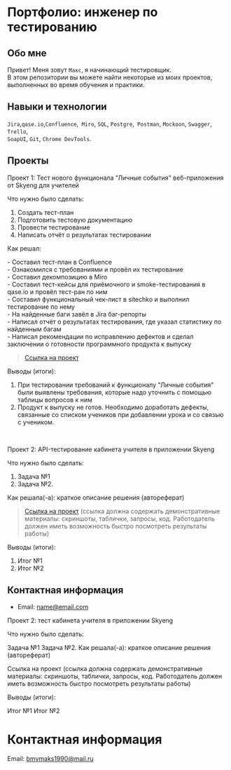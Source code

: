 # Портфолио: инженер по тестированию

## Обо мне 

Привет! Меня зовут ``Макс``, я начинающий тестировщик. <br>
В этом репозитории вы можете найти некоторые из моих проектов, выполненных во время обучения и практики.
<br>

## Навыки и технологии
``Jira``,``qase.io``,``Confluence``,`` Miro``, ``SQL``, ``Postgre``,`` Postman``, `` Mockoon ``, ``Swagger``, ``Trello``, <br>
``SoapUI``,  ``Git``, ``Chrome DevTools``.




## Проекты

<p> Проект 1: Тест нового функционала "Личные события" веб-приложения от Skyeng для учителей </p>
<p>Что нужно было сделать:<p>
<ol>
  <li> Создать тест-план</li>
  <li> Подготовить тестовую документацию</li>
  <li> Провести тестирование</li>
  <li> Написать отчёт о результатах тестировании</li>
</ol>

<p>Как решал: <p>
- Составил тест-план в Confluence <br>
- Ознакомился с требованиями и провёл их тестирование <br>
- Составил декомпозицию в Miro <br>
- Составил тест-кейсы для приёмочного и smoke-тестирования в qase.io и провёл тест-ран по ним <br>
- Составил функциональный чек-лист в sitechko и выполнил тестирование по нему <br>
- На найденные баги завёл в Jira баг-репорты <br>
- Написал отчёт о результатах тестирования, где указал статистику по найденным багам <br>
- Написал рекомендации по исправлению дефектов и сделал заключении о готовности программного продукта к выпуску  <br>


> <a href="https://qa-bug-report35.atlassian.net/wiki/spaces/~63fb8a09f00d095406f1d3e3/pages/33232/1+2">Ссылка на проект</a>

 
 <p>Выводы (итоги):<p>
<ol>
  <li> При тестировании требований к функционалу "Личные события" были выявлены требования, которые надо уточнить с помощью таблицы вопросов к ним </li>
  <li>Продукт к выпуску не готов. Необходимо доработать дефекты, связанные со списком учеников при добавлении урока  и со связью с учеником.</li>
</ol>


<br> 

<p> Проект 2: API-тестирование кабинета учителя в приложении Skyeng</p>
<p>Что нужно было сделать:<p>
<ol>
  <li>Задача №1</li>
  <li>Задача №2.</li>
</ol>

<p>Как решала(-а): краткое описание решения (автореферат)<p>

>  <a href="https://fogen.notion.site/fogen/1-2-Web-REST-API-Postman-5f1700d11e1840b2a4e244b38cb0190f">Ссылка на проект</a>
  (ссылка должна содержать демонстративные материалы: скриншоты, таблички, запросы, код. Работодатель должен иметь возможность быстро посмотреть результаты работы)
 
 <p>Выводы (итоги):<p>
<ol>
  <li>Итог №1</li>
  <li>Итог №2</li>
</ol>



## Контактная информация
- Email: name@email.com

Проект 2: тест кабинета учителя в приложении Skyeng

Что нужно было сделать:

Задача №1
Задача №2.
Как решала(-а): краткое описание решения (автореферат)

Ссылка на проект (ссылка должна содержать демонстративные материалы: скриншоты, таблички, запросы, код. Работодатель должен иметь возможность быстро посмотреть результаты работы)

Выводы (итоги):

Итог №1
Итог №2
# Контактная информация
Email: bmvmaks1990@mail.ru
